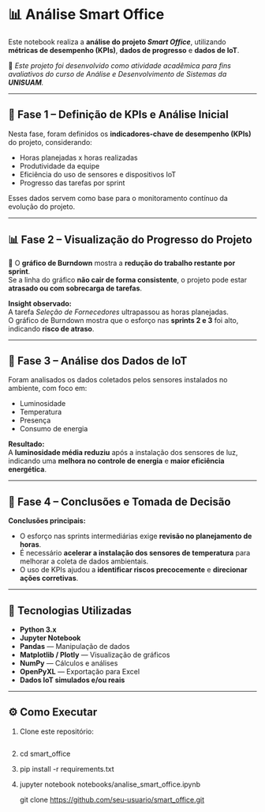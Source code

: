 # 📊 Análise Smart Office

Este notebook realiza a **análise do projeto _Smart Office_**, utilizando **métricas de desempenho (KPIs)**, **dados de progresso** e **dados de IoT**.

📘 *Este projeto foi desenvolvido como atividade acadêmica para fins avaliativos do curso de Análise e Desenvolvimento de Sistemas da **UNISUAM**.*

---

## 🧩 Fase 1 – Definição de KPIs e Análise Inicial

Nesta fase, foram definidos os **indicadores-chave de desempenho (KPIs)** do projeto, considerando:
- Horas planejadas x horas realizadas  
- Produtividade da equipe  
- Eficiência do uso de sensores e dispositivos IoT  
- Progresso das tarefas por sprint  

Esses dados servem como base para o monitoramento contínuo da evolução do projeto.

---

## 📊 Fase 2 – Visualização do Progresso do Projeto

📘 O **gráfico de Burndown** mostra a **redução do trabalho restante por sprint**.  
Se a linha do gráfico **não cair de forma consistente**, o projeto pode estar **atrasado ou com sobrecarga de tarefas**.

**Insight observado:**  
A tarefa *Seleção de Fornecedores* ultrapassou as horas planejadas.  
O gráfico de Burndown mostra que o esforço nas **sprints 2 e 3** foi alto, indicando **risco de atraso**.

---

## 🔎 Fase 3 – Análise dos Dados de IoT

Foram analisados os dados coletados pelos sensores instalados no ambiente, com foco em:
- Luminosidade  
- Temperatura  
- Presença  
- Consumo de energia  

**Resultado:**  
A **luminosidade média reduziu** após a instalação dos sensores de luz, indicando uma **melhora no controle de energia** e **maior eficiência energética**.

---

## 🧠 Fase 4 – Conclusões e Tomada de Decisão

**Conclusões principais:**
- O esforço nas sprints intermediárias exige **revisão no planejamento de horas**.  
- É necessário **acelerar a instalação dos sensores de temperatura** para melhorar a coleta de dados ambientais.  
- O uso de KPIs ajudou a **identificar riscos precocemente** e **direcionar ações corretivas**.

---

## 🧰 Tecnologias Utilizadas

- **Python 3.x**
- **Jupyter Notebook**
- **Pandas** — Manipulação de dados  
- **Matplotlib / Plotly** — Visualização de gráficos  
- **NumPy** — Cálculos e análises  
- **OpenPyXL** — Exportação para Excel  
- **Dados IoT simulados e/ou reais**

---

## ⚙️ Como Executar

1. Clone este repositório:
   ```bash
2. cd smart_office
3. pip install -r requirements.txt
4. jupyter notebook notebooks/analise_smart_office.ipynb

   git clone https://github.com/seu-usuario/smart_office.git

